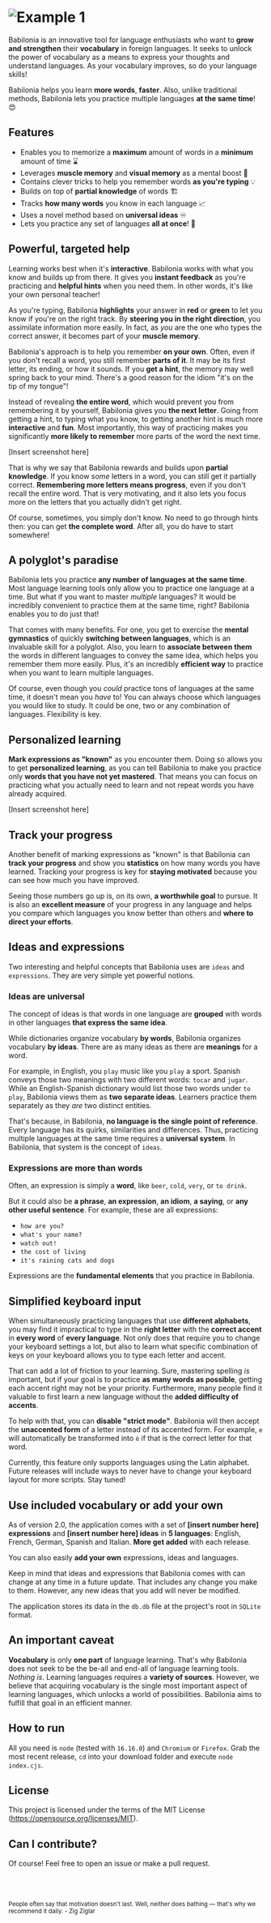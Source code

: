 # ![Example 1](public/img/logo.png)

Babilonia is an innovative tool for language enthusiasts who want to **grow and strengthen** their **vocabulary** in foreign languages. It seeks to unlock the power of vocabulary as a means to express your thoughts and understand languages. As your vocabulary improves, so do your language skills!

Babilonia helps you learn **more words**, **faster**. Also, unlike traditional methods, Babilonia lets you practice multiple languages **at the same time**! 😍

## Features
- Enables you to memorize a **maximum** amount of words in a **minimum** amount of time ⌛
- Leverages **muscle memory** and **visual memory** as a mental boost 🧠
- Contains clever tricks to help you remember words **as you're typing** 💡
- Builds on top of **partial knowledge** of words 🏗️
- Tracks **how many words** you know in each language 📈
- Uses a novel method based on **universal ideas** ♾️
- Lets you practice any set of languages **all at once**! 🤯

## Powerful, targeted help
Learning works best when it's **interactive**. Babilonia works with what you know and builds up from there. It gives you **instant feedback** as you're practicing and **helpful hints** when you need them. In other words, it's like your own personal teacher!

As you're typing, Babilonia **highlights** your answer in **red** or **green** to let you know if you're on the right track. By **steering you in the right direction**, you assimilate information more easily. In fact, as *you* are the one who types the correct answer, it becomes part of your **muscle memory**.

Babilonia's approach is to help you remember **on your own**. Often, even if you don't recall a word, you still remember **parts of it**. It may be its first letter, its ending, or how it sounds. If you **get a hint**, the memory may well spring back to your mind. There's a good reason for the idiom "it's on the tip of my tongue"!

Instead of revealing **the entire word**, which would prevent you from remembering it by yourself, Babilonia gives you **the next letter**. Going from getting a hint, to typing what you know, to getting another hint is much more **interactive** and **fun**. Most importantly, this way of practicing makes you significantly **more likely to remember** more parts of the word the next time.

[Insert screenshot here]

That is why we say that Babilonia rewards and builds upon **partial knowledge**. If you know *some* letters in a word, you can still get it partially correct. **Remembering more letters means progress**, even if you don't recall the entire word. That is very motivating, and it also lets you focus more on the letters that you actually didn't get right.

Of course, sometimes, you simply don't know. No need to go through hints then: you can get **the complete word**. After all, you do have to start somewhere!

## A polyglot's paradise
Babilonia lets you practice **any number of languages at the same time**. Most language learning tools only allow you to practice one language at a time. But what if you want to master *multiple* languages? It would be incredibly convenient to practice them at the same time, right? Babilonia enables you to do just that!

That comes with many benefits. For one, you get to exercise the **mental gymnastics** of quickly **switching between languages**, which is an invaluable skill for a polyglot. Also, you learn to **associate between them** the words in different languages to convey the same idea, which helps you remember them more easily. Plus, it's an incredibly **efficient way** to practice when you want to learn multiple languages.

Of course, even though you *could* practice tons of languages at the same time, it doesn't mean you *have* to! You can always choose which languages you would like to study. It could be one, two or any combination of languages. Flexibility is key.

## Personalized learning
**Mark expressions as "known"** as you encounter them. Doing so allows you to get **personalized learning**, as you can tell Babilonia to make you practice only **words that you have not yet mastered**. That means you can focus on practicing what you actually need to learn and not repeat words you have already acquired.

[Insert screenshot here]

## Track your progress
Another benefit of marking expressions as "known" is that Babilonia can **track your progress** and show you **statistics** on how many words you have learned. Tracking your progress is key for **staying motivated** because you can see how much you have improved.

Seeing those numbers go up is, on its own, **a worthwhile goal** to pursue. It is also an **excellent measure** of your progress in any language and helps you compare which languages you know better than others and **where to direct your efforts**.

## Ideas and expressions
Two interesting and helpful concepts that Babilonia uses are `ideas` and `expressions`. They are very simple yet powerful notions.

### Ideas are universal
The concept of ideas is that words in one language are **grouped** with words in other languages **that express the same idea**.

While dictionaries organize vocabulary **by words**, Babilonia organizes vocabulary **by ideas**. There are as many ideas as there are **meanings** for a word.

For example, in English, you `play` music like you `play` a sport. Spanish conveys those two meanings with two different words: `tocar` and `jugar`. While an English-Spanish dictionary would list those two words under `to play`, Babilonia views them as **two separate ideas**. Learners practice them separately as they *are* two distinct entities.

That's because, in Babilonia, **no language is the single point of reference**. Every language has its quirks, similarities and differences. Thus, practicing multiple languages at the same time requires a **universal system**. In Babilonia, that system is the concept of `ideas`.

### Expressions are more than words
Often, an expression is simply a **word**, like `beer`, `cold`, `very`, or `to drink`.

But it could also be **a phrase**, **an expression**, **an idiom**, **a saying**, or **any other useful sentence**. For example, these are all expressions:
- `how are you?`
- `what's your name?`
- `watch out!`
- `the cost of living`
- `it's raining cats and dogs`

Expressions are the **fundamental elements** that you practice in Babilonia. 

## Simplified keyboard input
When simultaneously practicing languages that use **different alphabets**, you may find it impractical to type in the **right letter** with the **correct accent** in **every word** of **every language**. Not only does that require you to change your keyboard settings a lot, but also to learn what specific combination of keys on your keyboard allows you to type each letter and accent.

That can add a lot of friction to your learning. Sure, mastering spelling *is* important, but if your goal is to practice **as many words as possible**, getting each accent right may not be your priority. Furthermore, many people find it valuable to first learn a new language without the **added difficulty of accents**.

To help with that, you can **disable "strict mode"**. Babilonia will then accept the **unaccented form** of a letter instead of its accented form. For example, `e` will automatically be transformed into `è` if that is the correct letter for that word.

Currently, this feature only supports languages using the Latin alphabet. Future releases will include ways to never have to change your keyboard layout for more scripts. Stay tuned!

## Use included vocabulary or add your own
As of version 2.0, the application comes with a set of **[insert number here] expressions** and **[insert number here] ideas** in **5 languages**: English, French, German, Spanish and Italian. **More get added** with each release.

You can also easily **add your own** expressions, ideas and languages.

Keep in mind that ideas and expressions that Babilonia comes with can change at any time in a future update. That includes any change you make to them. However, any new ideas that you add will never be modified.

The application stores its data in the `db.db` file at the project's root in `SQLite` format.

## An important caveat
**Vocabulary** is only **one part** of language learning. That's why Babilonia does not seek to be the be-all and end-all of language learning tools. *Nothing is*. Learning languages requires a **variety of sources**. However, we believe that acquiring vocabulary is the single most important aspect of learning languages, which unlocks a world of possibilities. Babilonia aims to fulfill that goal in an efficient manner.

## How to run

All you need is `node` (tested with `16.16.0`) and `Chromium` or `Firefox`. Grab the most recent release, `cd` into your download folder and execute `node index.cjs`.

## License

This project is licensed under the terms of the MIT License (https://opensource.org/licenses/MIT).

## Can I contribute?

Of course! Feel free to open an issue or make a pull request.

<br>
<br>
<br>
<sub>People often say that motivation doesn't last. Well, neither does bathing — that's why we recommend it daily. - Zig Ziglar</sub>